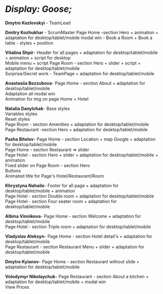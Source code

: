 <em><h1> Display: Goose; </h1></em> 


<b>Dmytro Kozlovskyi</b>  - TeamLead

<b>Dmitry Kozhukhar</b> - ScrumMaster 
Page Home -section  Hero + animation + adaptation for desktop/tablet/mobile
modal win - Book a Room + Book a table - styles + position

<b>Vitalina Shpir</b>-
Header for all pages + adaptation for desktop/tablet/mobile + animation + script for desktop</br>
Mobile menu + script
Page Room - section Hero + slider + script + adaptation for desktop/tablet/mobile
</br>Surprise/Secret work - TeamPage + adaptation for desktop/tablet/mobile

<b>Anastasiia Bezzubova</b>- 
Page Home - section About + adaptation for desktop/tablet/mobile
</br>Adaptation all modal win
</br>Animation for img on page Home + Hotel

<b>Natalia Danylchak</b>-
Base styles
</br>Variables styles
</br>Reset styles
</br>Page Room - section Amenities + adaptation for desktop/tablet/mobile
</br>Page Restaurant -section Hero + adaptation for desktop/tablet/mobile

<b>Pasha Bitelov</b>-
Page Home - section Location + map Google + adaptation for desktop/tablet/mobile
</br>Page Home - section Restaurant => slider
</br>Page Hotel - section Hero + slider + adaptation for desktop/tablet/mobile + animation
</br>Fixed slider on Page Room - section Hero
</br>Buttons
</br>Animated title for Page's Hotel/Restaurant/Room 

<b>Khrystyna Nahailo</b>-
Footer for all page + adaptation for desktop/tablet/mobile + animation
</br>Page Hotel - section Double room + adaptation for desktop/tablet/mobile
</br>Page Hotel - section Four seater room + adaptation for desktop/tablet/mobile

<b>Albina Vinnikova</b>-
Page Home - section Welcome + adaptation for desktop/tablet/mobile
</br>Page Hotel - section Triple room + adaptation for desktop/tablet/mobile

<b>Vladyslav Aleksyn</b>-
Page Home - section Hotel detail's + adaptation for desktop/tablet/mobile
</br>Page Restaurant - section Restaurant Menu + slider + adaptation for desktop/tablet/mobile

<b>Dmytro Kyianov</b>-
Page Home - section Restaurant without slide + adaptation for desktop/tablet/mobile

<b>Volodymyr Nikolaychuk</b>-
Page Restaurant - section About a kitchen + adaptation for desktop/tablet/mobile + modal win </br>View Prices
